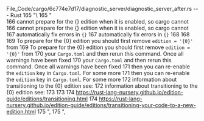 File_Code/cargo/6c774e7d17/diagnostic_server/diagnostic_server_after.rs --- Rust
165                     "\                                                                                                                                   165                     "\
166 cannot prepare for the {} edition when it is enabled, so cargo cannot                                                                                    166 cannot prepare for the {} edition when it is enabled, so cargo cannot
167 automatically fix errors in `{}`                                                                                                                         167 automatically fix errors in `{}`
168                                                                                                                                                          168 
169 To prepare for the {0} edition you should first remove `edition = '{0}'` from                                                                            169 To prepare for the {0} edition you should first remove `edition = '{0}'` from
170 your `Cargo.toml` and then rerun this command. Once all warnings have been fixed                                                                         170 your `Cargo.toml` and then rerun this command. Once all warnings have been fixed
171 then you can re-enable the `edition` key in `Cargo.toml`. For some more                                                                                  171 then you can re-enable the `edition` key in `Cargo.toml`. For some more
172 information about transitioning to the {0} edition see:                                                                                                  172 information about transitioning to the {0} edition see:
173                                                                                                                                                          173 
174   https://rust-lang-nursery.github.io/edition-guide/editions/transitioning.html                                                                          174   https://rust-lang-nursery.github.io/edition-guide/editions/transitioning-your-code-to-a-new-edition.html
175 ",                                                                                                                                                       175 ",

